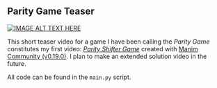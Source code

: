 ## Parity Game Teaser

[![IMAGE ALT TEXT HERE](https://img.youtube.com/vi/hg7bFiNvHS0/0.jpg)](https://www.youtube.com/watch?v=hg7bFiNvHS0)


This short teaser video for a game I have been calling the *Parity Game* constitutes my first video: *[Parity Shifter Game](https://www.youtube.com/watch?v=hg7bFiNvHS0)* created with [Manim Community (v0.19.0)](https://docs.manim.community/en/stable/index.html). I plan to make an extended solution video in the future.

All code can be found in the `main.py` script. 
